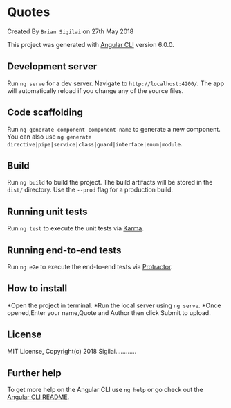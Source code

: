 # Quotes
Created By `Brian Sigilai` on 27th May 2018

This project was generated with [Angular CLI](https://github.com/angular/angular-cli) version 6.0.0.

## Development server

Run `ng serve` for a dev server. Navigate to `http://localhost:4200/`. The app will automatically reload if you change any of the source files.

## Code scaffolding

Run `ng generate component component-name` to generate a new component. You can also use `ng generate directive|pipe|service|class|guard|interface|enum|module`.

## Build

Run `ng build` to build the project. The build artifacts will be stored in the `dist/` directory. Use the `--prod` flag for a production build.

## Running unit tests

Run `ng test` to execute the unit tests via [Karma](https://karma-runner.github.io).

## Running end-to-end tests

Run `ng e2e` to execute the end-to-end tests via [Protractor](http://www.protractortest.org/).

## How to install
*Open the project in terminal.
*Run the local server using `ng serve`.
*Once opened,Enter your name,Quote and Author then click Submit to upload.

## License
MIT License, Copyright(c) 2018 Sigilai............


## Further help

To get more help on the Angular CLI use `ng help` or go check out the [Angular CLI README](https://github.com/angular/angular-cli/blob/master/README.md).
